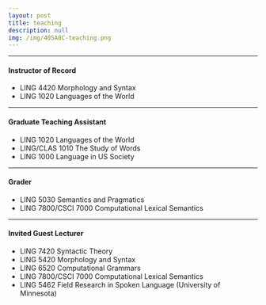 ```yaml
---
layout: post
title: teaching
description: null
img: /img/405A8C-teaching.png
---
```


***
<sup></sup>
<h4>Instructor of Record</h4>
<sub></sub>
<ul>
  <li><span>LING 4420 Morphology and Syntax</span></li>
  <li><span>LING 1020 Languages of the World</span></li>
</ul>

***
<sup></sup>
<h4>Graduate Teaching Assistant</h4>
<sub></sub>
<ul>
  <li><span>LING 1020 Languages of the World</span></li>
  <li><span>LING/CLAS 1010 The Study of Words</span></li>
  <li><span>LING 1000 Language in US Society</span></li>
</ul>

***
<sup></sup>
<h4>Grader</h4>
<sub></sub>
<ul>
  <li><span>LING 5030 Semantics and Pragmatics</span></li>
  <li><span>LING 7800/CSCI 7000 Computational Lexical Semantics</span></li>
</ul>

***
<sup></sup>
<h4>Invited Guest Lecturer</h4>
<sub></sub>
<ul>
  <li><span>LING 7420 Syntactic Theory</span></li>
  <li><span>LING 5420 Morphology and Syntax</span></li>
  <li><span>LING 6520 Computational Grammars</span></li>
  <li><span>LING 7800/CSCI 7000 Computational Lexical Semantics</span></li>
  <li><span>LING 5462 Field Research in Spoken Language (University of Minnesota)</span></li>
</ul>
